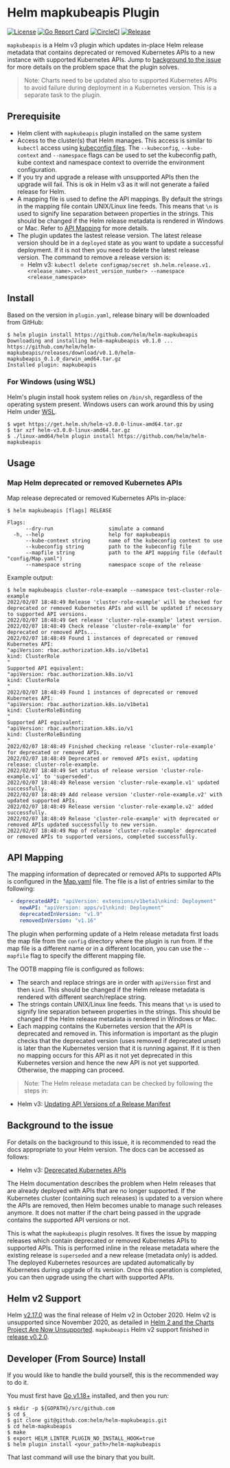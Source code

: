 # Helm mapkubeapis Plugin

[![License](https://img.shields.io/badge/License-Apache%202.0-blue.svg)](https://opensource.org/licenses/Apache-2.0)
[![Go Report Card](https://goreportcard.com/badge/github.com/helm/helm-mapkubeapis)](https://goreportcard.com/report/github.com/helm/helm-mapkubeapis)
[![CircleCI](https://circleci.com/gh/helm/helm-mapkubeapis/tree/master.svg?style=svg)](https://circleci.com/gh/helm/helm-mapkubeapis/tree/master)
[![Release](https://img.shields.io/github/release/helm/helm-mapkubeapis.svg?style=flat-square)](https://github.com/helm/helm-mapkubeapis/releases/latest)

`mapkubeapis` is a Helm v3 plugin which updates in-place Helm release metadata that contains deprecated or removed Kubernetes APIs to a new instance with supported Kubernetes APIs. Jump to [background to the issue](#background-to-the-issue) for more details on the problem space that the plugin solves.

> Note: Charts need to be updated also to supported Kubernetes APIs to avoid failure during deployment in a Kubernetes version. This is a separate task to the plugin.

## Prerequisite

- Helm client with `mapkubeapis` plugin installed on the same system
- Access to the cluster(s) that Helm manages. This access is similar to `kubectl` access using [kubeconfig files](https://kubernetes.io/docs/concepts/configuration/organize-cluster-access-kubeconfig/).
  The `--kubeconfig`, `--kube-context` and `--namespace` flags can be used to set the kubeconfig path, kube context and namespace context to override the environment configuration.
- If you try and upgrade a release with unsupported APIs then the upgrade will fail. This is ok in Helm v3 as it will not generate a failed release for Helm.
- A mapping file is used to define the API mappings. By default the strings in the mapping file contain UNIX/Linux line feeds. This means that `\n` is used to signify line separation between properties in the strings. This should be changed if the Helm release metadata is rendered in Windows or Mac. Refer to [API Mapping](#api-mapping) for more details.
- The plugin updates the lastest release version. The latest release version should be in a `deployed` state as you want to update a successful deployment. If it is not then you need to delete the latest release version. The command to remove a release version is:
    - Helm v3: `kubectl delete configmap/secret sh.helm.release.v1.<release_name>.v<latest_version_number> --namespace <release_namespace>`

## Install

Based on the version in `plugin.yaml`, release binary will be downloaded from GitHub:

```console
$ helm plugin install https://github.com/helm/helm-mapkubeapis
Downloading and installing helm-mapkubeapis v0.1.0 ...
https://github.com/helm/helm-mapkubeapis/releases/download/v0.1.0/helm-mapkubeapis_0.1.0_darwin_amd64.tar.gz
Installed plugin: mapkubeapis
```

### For Windows (using WSL)

Helm's plugin install hook system relies on `/bin/sh`, regardless of the operating system present. Windows users can work around this by using Helm under [WSL](https://docs.microsoft.com/en-us/windows/wsl/install-win10).
```
$ wget https://get.helm.sh/helm-v3.0.0-linux-amd64.tar.gz
$ tar xzf helm-v3.0.0-linux-amd64.tar.gz
$ ./linux-amd64/helm plugin install https://github.com/helm/helm-mapkubeapis
```

## Usage

### Map Helm deprecated or removed Kubernetes APIs

Map release deprecated or removed Kubernetes APIs in-place:

```console
$ helm mapkubeapis [flags] RELEASE 

Flags:
      --dry-run                  simulate a command
  -h, --help                     help for mapkubeapis
      --kube-context string      name of the kubeconfig context to use
      --kubeconfig string        path to the kubeconfig file
      --mapfile string           path to the API mapping file (default "config/Map.yaml")
      --namespace string         namespace scope of the release
```

Example output:

```console
$ helm mapkubeapis cluster-role-example --namespace test-cluster-role-example         
2022/02/07 18:48:49 Release 'cluster-role-example' will be checked for deprecated or removed Kubernetes APIs and will be updated if necessary to supported API versions.
2022/02/07 18:48:49 Get release 'cluster-role-example' latest version.
2022/02/07 18:48:49 Check release 'cluster-role-example' for deprecated or removed APIs...
2022/02/07 18:48:49 Found 1 instances of deprecated or removed Kubernetes API:
"apiVersion: rbac.authorization.k8s.io/v1beta1
kind: ClusterRole
"
Supported API equivalent:
"apiVersion: rbac.authorization.k8s.io/v1
kind: ClusterRole
"
2022/02/07 18:48:49 Found 1 instances of deprecated or removed Kubernetes API:
"apiVersion: rbac.authorization.k8s.io/v1beta1
kind: ClusterRoleBinding
"
Supported API equivalent:
"apiVersion: rbac.authorization.k8s.io/v1
kind: ClusterRoleBinding
"
2022/02/07 18:48:49 Finished checking release 'cluster-role-example' for deprecated or removed APIs.
2022/02/07 18:48:49 Deprecated or removed APIs exist, updating release: cluster-role-example.
2022/02/07 18:48:49 Set status of release version 'cluster-role-example.v1' to 'superseded'.
2022/02/07 18:48:49 Release version 'cluster-role-example.v1' updated successfully.
2022/02/07 18:48:49 Add release version 'cluster-role-example.v2' with updated supported APIs.
2022/02/07 18:48:49 Release version 'cluster-role-example.v2' added successfully.
2022/02/07 18:48:49 Release 'cluster-role-example' with deprecated or removed APIs updated successfully to new version.
2022/02/07 18:48:49 Map of release 'cluster-role-example' deprecated or removed APIs to supported versions, completed successfully.
```

## API Mapping

The mapping information of deprecated or removed APIs to supported APIs is configured in the [Map.yaml](https://github.com/helm/helm-mapkubeapis/blob/master/config/Map.yaml) file. The file is a list of entries similar to the following:

```yaml
 - deprecatedAPI: "apiVersion: extensions/v1beta1\nkind: Deployment"
    newAPI: "apiVersion: apps/v1\nkind: Deployment"
    deprecatedInVersion: "v1.9"
    removedInVersion: "v1.16"
```

The plugin when performing update of a Helm release metadata first loads the map file from the `config` directory where the plugin is run from. If the map file is a different name or in a different location, you can use the `--mapfile` flag to specify the different mapping file.

The OOTB mapping file is configured as follows:

- The search and replace strings are in order with `apiVersion` first and then `kind`. This should be changed if the Helm release metadata is rendered with different search/replace string.
- The strings contain UNIX/Linux line feeds. This means that `\n` is used to signify line separation between properties in the strings. This should be changed if the Helm release metadata is rendered in Windows or Mac.
- Each mapping contains the Kubernetes version that the API is deprecated and removed in. This information is important as the plugin checks that the deprecated version (uses removed if deprecated unset) is later than the Kubernetes version that it is running against. If it is then no mapping occurs for this API as it not yet deprecated in this Kubernetes version and hence the new API is not yet supported. Otherwise, the mapping can proceed.

> Note: The Helm release metadata can be checked by following the steps in:
- Helm v3: [Updating API Versions of a Release Manifest](https://helm.sh/docs/topics/kubernetes_apis/#updating-api-versions-of-a-release-manifest)

## Background to the issue

For details on the background to this issue, it is recommended to read the docs appropriate to your Helm version. The docs can be accessed as follows:
- Helm v3: [Deprecated Kubernetes APIs](https://helm.sh/docs/topics/kubernetes_apis)

The Helm documentation describes the problem when Helm releases that are already deployed with APIs that are no longer supported. If the Kubernetes cluster (containing such releases) is updated to a version where the APIs are removed, then Helm becomes unable to manage such releases anymore. It does not matter if the chart being passed in the upgrade contains the supported API versions or not.

This is what the `mapkubeapis` plugin resolves. It fixes the issue by mapping releases which contain deprecated or removed Kubernetes APIs to supported APIs. This is performed inline in the release metadata where the existing release is `superseded` and a new release (metadata only) is added. The deployed Kubernetes resources are updated automatically by Kubernetes during upgrade of its version. Once this operation is completed, you can then upgrade using the chart with supported APIs.

## Helm v2 Support

Helm [v2.17.0](https://github.com/helm/helm/releases/tag/v2.17.0) was the final release of Helm v2 in October 2020. Helm v2 is unsupported since November 2020, as detailed in [Helm 2 and the Charts Project Are Now Unsupported](https://helm.sh/blog/helm-2-becomes-unsupported/). `mapkubeapis` Helm v2 support finished in [release v0.2.0](https://github.com/helm/helm-mapkubeapis/releases/tag/v0.2.0).

## Developer (From Source) Install

If you would like to handle the build yourself, this is the recommended way to do it.

You must first have [Go v1.18+](http://golang.org) installed, and then you run:

```console
$ mkdir -p ${GOPATH}/src/github.com
$ cd $_
$ git clone git@github.com:helm/helm-mapkubeapis.git
$ cd helm-mapkubeapis
$ make
$ export HELM_LINTER_PLUGIN_NO_INSTALL_HOOK=true
$ helm plugin install <your_path>/helm-mapkubeapis
```

That last command will use the binary that you built.

